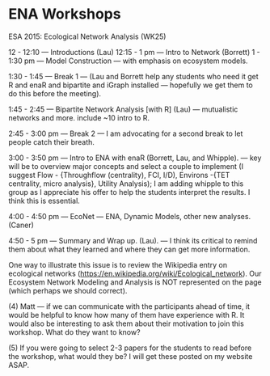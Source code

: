 ENA Workshops
=============


ESA 2015: Ecological Network Analysis (WK25)

12 - 12:10 — Introductions (Lau)
12:15 - 1 pm — Intro to Network (Borrett)
1 - 1:30 pm — Model Construction — with emphasis on ecosystem models.

1:30 - 1:45 — Break 1 — (Lau and Borrett help any students who need it
get R and enaR and bipartite and iGraph installed — hopefully we get
them to do this before the meeting).

1:45 - 2:45 — Bipartite Network Analysis [with R] (Lau)  — mutualistic
networks and more.  include ~10 intro to R.

2:45 - 3:00 pm — Break 2 — I am advocating for a second break to let
people catch their breath.

3:00 - 3:50 pm — Intro to ENA with enaR (Borrett, Lau, and Whipple). —
key will be to overview major concepts and select a couple to
implement (I suggest Flow - {Throughflow (centrality), FCI, I/D),
Environs -{TET centrality, micro analysis}, Utility Analysis);  I am
adding whipple to this group as I appreciate his offer to help the
students interpret the results.  I think this is essential.

4:00 - 4:50 pm — EcoNet — ENA, Dynamic Models, other new
analyses. (Caner)

4:50 - 5 pm — Summary and Wrap up.  (Lau).  — I think its critical to
remind them about what they learned and where they can get more
information.


 One way to illustrate this issue is to review the Wikipedia entry on
 ecological networks
 (https://en.wikipedia.org/wiki/Ecological_network). Our Ecosystem
 Network Modeling and Analysis is NOT represented on the page (which
 perhaps we should correct).



(4) Matt — if we can communicate with the participants ahead of time,
it would be helpful to know how many of them have experience with R.
It would also be interesting to ask them about their motivation to
join this workshop.  What do they want to know?

(5) If you were going to select 2-3 papers for the students to read
before the workshop, what would they be?  I will get these posted on
my website ASAP.

